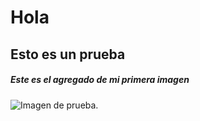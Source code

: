 # Hola
## Esto es un prueba
##### Este es el agregado de mi primera imagen

![Imagen de prueba.](https://images.cdn3.buscalibre.com/fit-in/360x360/cc/36/cc3614d069cc6acc314c7e3d1c7977d8.jpg)
